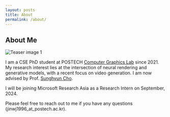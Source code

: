 ```yaml
---
layout: posts
title: About
permalink: /about/
---
```

## About Me
![Teaser image 1](./assets/introduce.png) <br/>

I am a CSE PhD student at POSTECH [Computer Graphics Lab](http://cg.postech.ac.kr/) since 2021.
My research interest lies at the intersection of neural rendering and generative models, with a recent focus on video generation.
I am now advised by Prof. [Sunghyun Cho](https://www.scho.pe.kr/). <br/>

I will be joining Microsoft Research Asia as a Research Intern on September, 2024. <br/>

Please feel free to reach out to me if you have any questions (jinwj1996_at_postech.ac.kr).
